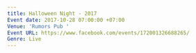 ```yaml
---
title: Halloween Night - 2017
Event date: 2017-10-28 07:00:00 +07:00
Venue: 'Rumors Pub '
Event URL: https://www.facebook.com/events/172001326688265/
Genre: Live
---
```


